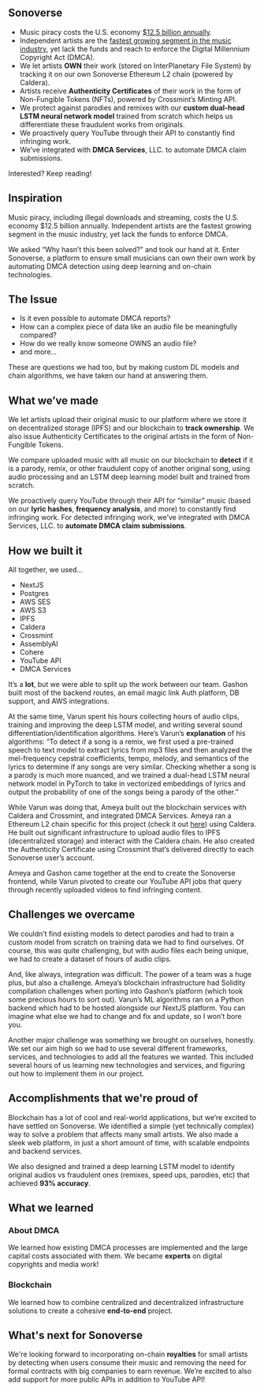 ## Sonoverse
- Music piracy costs the U.S. economy [$12.5 billion annually](https://www.riaa.com/wp-content/uploads/2015/09/20120515_SoundRecordingPiracy.pdf).
- Independent artists are the [fastest growing segment in the music industry](https://www.forbes.com/sites/melissamdaniels/2019/07/10/for-independent-musicians-goingyour-own-way-is-finally-starting-to-pay-off/), yet lack the funds and reach to enforce the Digital Millennium Copyright Act (DMCA).
- We let artists **OWN** their work (stored on InterPlanetary File System) by tracking it on our own Sonoverse Ethereum L2 chain (powered by Caldera).
- Artists receive **Authenticity Certificates** of their work in the form of Non-Fungible Tokens (NFTs), powered by Crossmint’s Minting API.
- We protect against parodies and remixes with our **custom dual-head LSTM neural network model** trained from scratch which helps us differentiate these fraudulent works from originals.
- We proactively query YouTube through their API to constantly find infringing work.
- We’ve integrated with **DMCA Services**, LLC. to automate DMCA claim submissions.

Interested? Keep reading!

## Inspiration
Music piracy, including illegal downloads and streaming, costs the U.S. economy $12.5 billion annually. 
Independent artists are the fastest growing segment in the music industry, yet lack the funds to enforce DMCA.

We asked “Why hasn’t this been solved?” and took our hand at it. Enter Sonoverse, a platform to ensure small musicians can own their own work by automating DMCA detection using deep learning and on-chain technologies.

## The Issue
- Is it even possible to automate DMCA reports?
- How can a complex piece of data like an audio file be meaningfully compared? 
- How do we really know someone OWNS an audio file?
- and more...

These are questions we had too, but by making custom DL models and chain algorithms, we have taken our hand at answering them.

## What we’ve made
We let artists upload their original music to our platform where we store it on decentralized storage (IPFS) and our blockchain to **track ownership**. We also issue Authenticity Certificates to the original artists in the form of Non-Fungible Tokens.

We compare uploaded music with all music on our blockchain to **detect** if it is a parody, remix, or other fraudulent copy of another original song, using audio processing and an LSTM deep learning model built and trained from scratch. 

We proactively query YouTube through their API for “similar” music (based on our **lyric hashes**, **frequency analysis**, and more) to constantly find infringing work. For detected infringing work, we’ve integrated with DMCA Services, LLC. to **automate DMCA claim submissions**.

## How we built it
All together, we used…
- NextJS
- Postgres
- AWS SES
- AWS S3
- IPFS
- Caldera
- Crossmint
- AssemblyAI
- Cohere
- YouTube API
- DMCA Services

It’s a **lot**, but we were able to split up the work between our team. Gashon built most of the backend routes, an email magic link Auth platform, DB support, and AWS integrations. 

At the same time, Varun spent his hours collecting hours of audio clips, training and improving the deep LSTM model, and writing several sound differentiation/identification algorithms. Here’s Varun’s **explanation** of his algorithms: “To detect if a song is a remix, we first used a pre-trained speech to text model to extract lyrics from mp3 files and then analyzed the mel-frequency cepstral coefficients, tempo, melody, and semantics of the lyrics to determine if any songs are very similar. Checking whether a song is a parody is much more nuanced, and we trained a dual-head LSTM neural network model in PyTorch to take in vectorized embeddings of lyrics and output the probability of one of the songs being a parody of the other.”

While Varun was doing that, Ameya built out the blockchain services with Caldera and Crossmint, and integrated DMCA Services. Ameya ran a Ethereum L2 chain specific for this project (check it out [here](https://treehacks-2024.explorer.caldera.xyz)) using Caldera. He built out significant infrastructure to upload audio files to IPFS (decentralized storage) and interact with the Caldera chain. He also created the Authenticity Certificate using Crossmint that’s delivered directly to each Sonoverse user’s account.

Ameya and Gashon came together at the end to create the Sonoverse frontend, while Varun pivoted to create our YouTube API jobs that query through recently uploaded videos to find infringing content.

## Challenges we overcame
We couldn’t find existing models to detect parodies and had to train a custom model from scratch on training data we had to find ourselves. Of course, this was quite challenging, but with audio files each being unique, we had to create a dataset of hours of audio clips.

And, like always, integration was difficult. The power of a team was a huge plus, but also a challenge. Ameya’s blockchain infrastructure had Solidity compilation challenges when porting into Gashon’s platform (which took some precious hours to sort out). Varun’s ML algorithms ran on a Python backend which had to be hosted alongside our NextJS platform. You can imagine what else we had to change and fix and update, so I won’t bore you.

Another major challenge was something we brought on ourselves, honestly. We set our aim high so we had to use several different frameworks, services, and technologies to add all the features we wanted. This included several hours of us learning new technologies and services, and figuring out how to implement them in our project.

## Accomplishments that we're proud of
Blockchain has a lot of cool and real-world applications, but we’re excited to have settled on Sonoverse. We identified a simple (yet technically complex) way to solve a problem that affects many small artists.
We also made a sleek web platform, in just a short amount of time, with scalable endpoints and backend services.

We also designed and trained a deep learning LSTM model to identify original audios vs fraudulent ones (remixes, speed ups, parodies, etc) that achieved **93% accuracy**.

## What we learned

### About DMCA
We learned how existing DMCA processes are implemented and the large capital costs associated with them. We became **experts** on digital copyrights and media work!

### Blockchain 
We learned how to combine centralized and decentralized infrastructure solutions to create a cohesive **end-to-end** project.

## What's next for Sonoverse
We're looking forward to incorporating on-chain **royalties** for small artists by detecting when users consume their music and removing the need for formal contracts with big companies to earn revenue.
We’re excited to also add support for more public APIs in addition to YouTube API!
